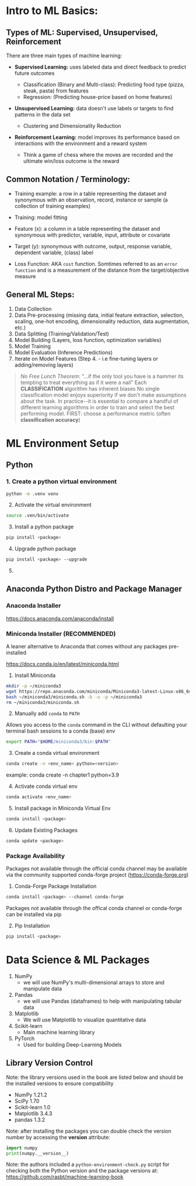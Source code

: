 # Intro to ML Basics:

## Types of ML: Supervised, Unsupervised, Reinforcement

There are three main types of machine learning:

- **Supervised Learning:** uses labeled data and direct feedback to predict future outcomes

  - Classification (Binary and Multi-class): Predicting food type (pizza, steak, pasta) from features
  - Regression: (Predicting house-price based on home features)

- **Unsupervised Learning:** data doesn't use labels or targets to find patterns in the data set

  - Clustering and Dimensionality Reduction

- **Reinforcement Learning:** model improves its performance based on interactions with the environment and a reward system
  - Think a game of chess where the moves are recorded and the ultimate win/loss outcome is the reward

## Common Notation / Terminology:

- Training example: a row in a table representing the dataset and synonymous with an observation, record, instance
  or sample (a collection of training examples)

- Training: model fitting

- Feature (x): a column in a table representing the dataset and synonymous with predictor, variable, input,
  attribute or covariate

- Target (y): synonymous with outcome, output, response variable, dependent variable, (class) label

- Loss Function: AKA `cost` function. Somtimes referred to as an `error function` and is a measurement of the
  distance from the target/objective measure

## General ML Steps:

1. Data Collection
2. Data Pre-processing (missing data, initial feature extraction, selection, scaling, one-hot encoding,
   dimensionality reduction, data augmentation, etc.)
3. Data Splitting (Training/Validation/Test)
4. Model Building (Layers, loss function, optimization variables)
5. Model Training
6. Model Evaluation (Inference Predictions)
7. Iterate on Model Features (Step 4. - i.e fine-tuning layers or adding/removing layers)

> _No Free Lunch Theorem_:
> "...if the only tool you have is a hammer its tempting to treat everything as if it were a nail"
> Each **CLASSIFICATION** algorithm has inherent biases
> No single classification model enjoys superiority if we don't make assumptions about the task.
> In practice--it is essential to compare a handful of different learning algorithms in order to train and select the best performing model.
> FIRST: choose a performance metric (often **classification accuracy**)

# ML Environment Setup

## Python

### 1. Create a python virtual environment

```bash
python -m .venv venv
```

2. Activate the virtual environment

```bash
source .ven/bin/activate
```

3. Install a python package

```bash
pip install <package>
```

4. Upgrade python package

```bash
pip install <package> --upgrade
```

5.

## Anaconda Python Distro and Package Manager

### Anaconda Installer

https://docs.anaconda.com/anaconda/install

### Miniconda Installer (RECOMMENDED)

A leaner alternative to Anaconda that comes without any packages pre-installed

https://docs.conda.io/en/latest/miniconda.html

1. Install Miniconda

```bash
mkdir -p ~/miniconda3
wget https://repo.anaconda.com/miniconda/Miniconda3-latest-Linux-x86_64.sh -O ~/miniconda3/miniconda.sh
bash ~/miniconda3/miniconda.sh -b -u -p ~/miniconda3
rm ~/miniconda3/miniconda.sh
```

2. Manually add `conda` to `PATH`

Allows you access to the `conda` command in the CLI without defaulting your terminal bash sessions to a conda (base) env

```bash
export PATH="$HOME/miniconda3/bin:$PATH"
```

3. Create a conda virtual environment

```bash
conda create -n <env_name> python=<version>
```

example: conda create -n chapter1 python=3.9

4. Activate conda virtual env

```bash
conda activate <env_name>
```

5. Install package in Miniconda Virtual Env

```bash
conda install <package>
```

6. Update Existing Packages

```bash
conda update <package>
```

### Package Availability

Packages not available through the official conda channel may be available via the community supported conda-forge project (https://conda-forge.org)

1. Conda-Forge Package Installation

```bash
conda install <package> --channel conda-forge

```

Packages not available through the offical conda channel or conda-forge can be installed via pip

2. Pip Installation

```bash
pip install <package>
```

# Data Science & ML Packages

1. NumPy
   - we will use NumPy's multi-dimensional arrays to store and manipulate data
2. Pandas
   - we will use Pandas (dataframes) to help with manipulating tabular data
3. Matplotlib
   - We will use Matplotlib to visualize quantitative data
4. Scikit-learn
   - Main machine learning library
5. PyTorch
   - Used for building Deep-Learning Models

## Library Version Control

Note: the library versions used in the book are listed below and should be the installed versions to ensure
compatibility

- NumPy 1.21.2
- SciPy 1.70
- Scikit-learn 1.0
- Matplotlib 3.4.3
- pandas 1.3.2

Note: after installing the packages you can double check the version number by accessing the **version** attribute:

```python
import numpy
print(numpy.__version__)
```

Note: the authors included a `python-environment-check.py` script for checking both the Python version and the
package versions at: https://github.com/rasbt/machine-learning-book
